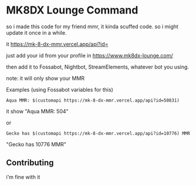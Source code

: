 
#  MK8DX Lounge Command 

so i made this code for my friend mmr, it kinda scuffed code. so i might update it once in a while.

it https://mk-8-dx-mmr.vercel.app/api?id=

just add your id from your profile in https://www.mk8dx-lounge.com/

then add it to Fossabot, Nightbot, StreamElements, whatever bot you using.

note: it will only show your MMR


Examples (using Fossabot variables for this)

```
Aqua MMR: $(customapi https://mk-8-dx-mmr.vercel.app/api?id=50831)
```
it show "Aqua MMR: 504"

or 
```
Gecko has $(customapi https://mk-8-dx-mmr.vercel.app/api?id=10776) MMR 
```

"Gecko has 10776 MMR"
## Contributing

i'm fine with it
